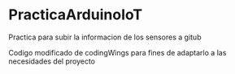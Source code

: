 # PracticaArduinoIoT
Practica para subir la informacion de los sensores a gitub

Codigo modificado de codingWings para fines de adaptarlo a las necesidades del proyecto
